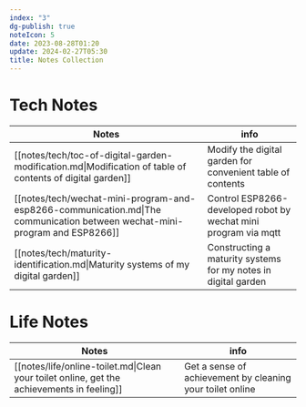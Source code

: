 ```yaml
---
index: "3"
dg-publish: true
noteIcon: 5
date: 2023-08-28T01:20
update: 2024-02-27T05:30
title: Notes Collection
---
```


# Tech Notes

| Notes                                                                                                                      | info                                                            |
| -------------------------------------------------------------------------------------------------------------------------- | --------------------------------------------------------------- |
| [[notes/tech/toc-of-digital-garden-modification.md\|Modification of table of contents of digital garden]]                  | Modify the digital garden for convenient table of contents      |
| [[notes/tech/wechat-mini-program-and-esp8266-communication.md\|The communication between wechat-mini-program and ESP8266]] | Control ESP8266-developed robot by wechat mini program via mqtt |
| [[notes/tech/maturity-identification.md\|Maturity systems of my digital garden]]                                           | Constructing a maturity systems for my notes in digital garden  |

# Life Notes

| Notes                                                                                      | info                                                      |
| ------------------------------------------------------------------------------------------ | --------------------------------------------------------- |
| [[notes/life/online-toilet.md\|Clean your toilet online, get the achievements in feeling]] | Get a sense of achievement by cleaning your toilet online |

